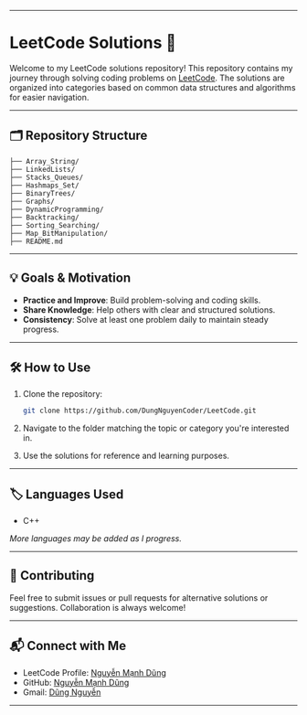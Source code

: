 
---

# LeetCode Solutions 🚀

Welcome to my LeetCode solutions repository! This repository contains my journey through solving coding problems on [LeetCode](https://leetcode.com). The solutions are organized into categories based on common data structures and algorithms for easier navigation.

---

## 🗂 Repository Structure

```
├── Array_String/
├── LinkedLists/
├── Stacks_Queues/
├── Hashmaps_Set/
├── BinaryTrees/
├── Graphs/
├── DynamicProgramming/
├── Backtracking/
├── Sorting_Searching/
├── Map_BitManipulation/
├── README.md
```

---

## 💡 Goals & Motivation

- **Practice and Improve**: Build problem-solving and coding skills.
- **Share Knowledge**: Help others with clear and structured solutions.
- **Consistency**: Solve at least one problem daily to maintain steady progress.

---

## 🛠 How to Use

1. Clone the repository:
   ```bash
   git clone https://github.com/DungNguyenCoder/LeetCode.git
   ```

2. Navigate to the folder matching the topic or category you're interested in.

3. Use the solutions for reference and learning purposes.

---

## 🏷 Languages Used

- C++

*More languages may be added as I progress.*

---

## 📌 Contributing

Feel free to submit issues or pull requests for alternative solutions or suggestions. Collaboration is always welcome!

---

## 📬 Connect with Me

- LeetCode Profile: [Nguyễn Mạnh Dũng](https://leetcode.com/u/DungNguyenCoder/)
- GitHub: [Nguyễn Mạnh Dũng](https://github.com/DungNguyenCoder)
- Gmail: [Dũng Nguyễn](https://www.facebook.com/DungNguyenCoder)

---